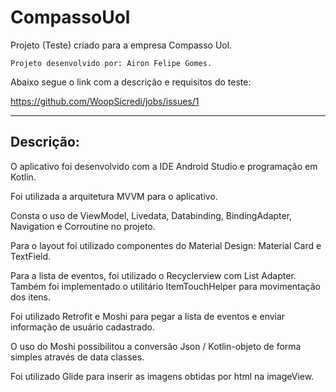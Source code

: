 # CompassoUol
Projeto (Teste) criado para a empresa Compasso Uol.

    Projeto desenvolvido por: Airon Felipe Gomes.


Abaixo segue o link com a descrição e requisitos do teste:

https://github.com/WoopSicredi/jobs/issues/1

___
Descrição:
-

O aplicativo foi desenvolvido com a IDE Android Studio e programação em Kotlin.

Foi utilizada a arquitetura MVVM para o aplicativo.

Consta o uso de ViewModel, Livedata, Databinding, BindingAdapter, Navigation e Corroutine no projeto.

Para o layout foi utilizado componentes do Material Design: Material Card e TextField.

Para a lista de eventos, foi utilizado o Recyclerview com List Adapter. Também foi implementado o utilitário ItemTouchHelper para movimentação dos itens.

Foi utilizado Retrofit e Moshi para pegar a lista de eventos e enviar informação de usuário cadastrado.

O uso do Moshi possibilitou a conversão Json / Kotlin-objeto de forma simples através de data classes.

Foi utilizado Glide para inserir as imagens obtidas por html na imageView.




